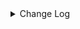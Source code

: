 <details><summary> Change Log </summary>

| Change | Commit | Version |
| --- | --- | --- |
|fix code style|https://github.com/apache/seatunnel/commit/d62342aa5| dev |
|[maven-release-plugin] prepare for next development iteration|https://github.com/apache/seatunnel/commit/dca66b78d| dev |
|[maven-release-plugin] prepare release 2.3.10|https://github.com/apache/seatunnel/commit/5c8a4c03d|2.3.10|
|[Feature][Restapi] Allow metrics information to be associated to logical plan nodes (#7786)|https://github.com/apache/seatunnel/commit/6b7c53d03|2.3.9|
|[Improve] Remove use `SeaTunnelSink::getConsumedType` method and mark it as deprecated (#5755)|https://github.com/apache/seatunnel/commit/8de740810|2.3.4|
|[Improve][build] Give the maven module a human readable name (#4114)|https://github.com/apache/seatunnel/commit/d7cd60105|2.3.1|
|[Improve][Project] Code format with spotless plugin. (#4101)|https://github.com/apache/seatunnel/commit/a2ab16656|2.3.1|
|[Feature][Connector] add get source method to all source connector (#3846)|https://github.com/apache/seatunnel/commit/417178fb8|2.3.1|
|[Hotfix][OptionRule] Fix option rule about all connectors (#3592)|https://github.com/apache/seatunnel/commit/226dc6a11|2.3.0|
|[Improve][Connector-V2][Socket] Unified exception for socket source &amp; sink connector (#3511)|https://github.com/apache/seatunnel/commit/581292f21|2.3.0|
|[feature][connector][socket] Add Socket Connector Option Rules (#3317)|https://github.com/apache/seatunnel/commit/b85317bcb|2.3.0|
|[Improve][all] change Log to @Slf4j (#3001)|https://github.com/apache/seatunnel/commit/6016100f1|2.3.0-beta|
|[DEV][Api] Replace SeaTunnelContext with JobContext and remove singleton pattern (#2706)|https://github.com/apache/seatunnel/commit/cbf82f755|2.2.0-beta|
|[#2606]Dependency management split (#2630)|https://github.com/apache/seatunnel/commit/fc047be69|2.2.0-beta|
|[Feature][Connector-V2] Socket Connector Sink (#2549)|https://github.com/apache/seatunnel/commit/94f4600a4|2.2.0-beta|
|[api-draft][Optimize] Optimize module name (#2062)|https://github.com/apache/seatunnel/commit/f79e3112b|2.2.0-beta|

</details>

